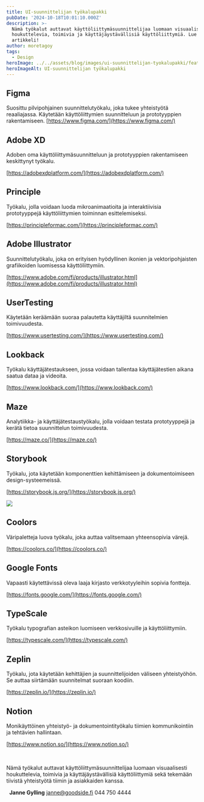 ```yaml
---
title: UI-suunnittelijan työkalupakki
pubDate: '2024-10-18T10:01:10.000Z'
description: >-
  Nämä työkalut auttavat käyttöliittymäsuunnittelijaa luomaan visuaalisesti
  houkuttelevia, toimivia ja käyttäjäystävällisiä käyttöliittymiä. Lue
  artikkeli!
author: moretagoy
tags:
  - Design
heroImage: ../../assets/blog/images/ui-suunnittelijan-tyokalupakki/featured.webp
heroImageAlt: UI-suunnittelijan työkalupakki
---
```


## **Figma**

Suosittu pilvipohjainen suunnittelutyökalu, joka tukee yhteistyötä reaaliajassa. Käytetään käyttöliittymien suunnitteluun ja prototyyppien rakentamiseen. [https://www.figma.com/](https://www.figma.com/)

## **Adobe XD**

Adoben oma käyttöliittymäsuunnitteluun ja prototyyppien rakentamiseen keskittynyt työkalu.

[https://adobexdplatform.com/](https://adobexdplatform.com/)

## **Principle**

Työkalu, jolla voidaan luoda mikroanimaatioita ja interaktiivisia prototyyppejä käyttöliittymien toiminnan esittelemiseksi.

[https://principleformac.com/](https://principleformac.com/)

## **Adobe Illustrator**

Suunnittelutyökalu, joka on erityisen hyödyllinen ikonien ja vektoripohjaisten grafiikoiden luomisessa käyttöliittymiin.

[https://www.adobe.com/fi/products/illustrator.html](https://www.adobe.com/fi/products/illustrator.html)

## **UserTesting**

Käytetään keräämään suoraa palautetta käyttäjiltä suunnitelmien toimivuudesta.

[https://www.usertesting.com/](https://www.usertesting.com/)

## **Lookback**

Työkalu käyttäjätestaukseen, jossa voidaan tallentaa käyttäjätestien aikana saatua dataa ja videoita.

[https://www.lookback.com/](https://www.lookback.com/)

## **Maze**

Analytiikka- ja käyttäjätestaustyökalu, jolla voidaan testata prototyyppejä ja kerätä tietoa suunnittelun toimivuudesta.

[https://maze.co/](https://maze.co/)

## **Storybook**

Työkalu, jota käytetään komponenttien kehittämiseen ja dokumentoimiseen design-systeemeissä.

[https://storybook.js.org/](https://storybook.js.org/)

![](/images/blog/ui-suunnittelijan-tyokalupakki/coolors-1400x795.webp)

## **Coolors**

Väripaletteja luova työkalu, joka auttaa valitsemaan yhteensopivia värejä.

[https://coolors.co/](https://coolors.co/)

## **Google Fonts**

Vapaasti käytettävissä oleva laaja kirjasto verkkotyyleihin sopivia fontteja.

[https://fonts.google.com/](https://fonts.google.com/)

## **TypeScale**

Työkalu typografian asteikon luomiseen verkkosivuille ja käyttöliittymiin.

[https://typescale.com/](https://typescale.com/)

## **Zeplin**

Työkalu, jota käytetään kehittäjien ja suunnittelijoiden väliseen yhteistyöhön. Se auttaa siirtämään suunnitelmat suoraan koodiin.

[https://zeplin.io/](https://zeplin.io/)

## **Notion**

Monikäyttöinen yhteistyö- ja dokumentointityökalu tiimien kommunikointiin ja tehtävien hallintaan.

[https://www.notion.so/](https://www.notion.so/)

 

Nämä työkalut auttavat käyttöliittymäsuunnittelijaa luomaan visuaalisesti houkuttelevia, toimivia ja käyttäjäystävällisiä käyttöliittymiä sekä tekemään tiivistä yhteistyötä tiimin ja asiakkaiden kanssa.

  **Janne Gylling** janne@goodside.fi 044 750 4444